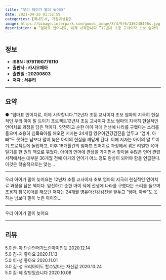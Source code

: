 ```yaml
---
title: "우리 아이가 말이 늦어요"
date: 2021-04-26 01:52:59
categories: [국내도서, 가정과생활]
image: https://bimage.interpark.com/goods_image/8/4/9/6/336248496s.jpg
description: ● “엄마표 언어치료, 이제 시작합니다.”12년차 초등 교사이자 초보 엄마의 지극히 현실적인 우리 아이 말 트이기 프로젝트12년차 초등 교사이자 초보 엄마의 지극히 현실적인 언어치료 과정을 담은 책이다. 얌전하고 순한 아이 덕에 전생에 나라를 구했다는 소리를 들으며 조용히 침묵육아를
---
```


## **정보**

- **ISBN : 9791190776110**
- **출판사 : 카시오페아**
- **출판일 : 20200803**
- **저자 : 서유리**

------



## **요약**

●  “엄마표 언어치료, 이제 시작합니다.”12년차 초등 교사이자 초보 엄마의 지극히 현실적인 우리 아이 말 트이기 프로젝트12년차 초등 교사이자 초보 엄마의 지극히 현실적인 언어치료 과정을 담은 책이다. 얌전하고 순한 아이 덕에 전생에 나라를 구했다는 소리를 들으며 조용히 침묵육아를 해오던 저자는 24개월 영유아건강검진을 앞두고 “엄마, 아빠”도 못하는 남보다 말이 늦은 아이의 현실을 깨닫게 된다. 이에 저자는 아이의 말 트이기 프로젝트에 돌입하고, 이후 18개월간의 엄마표 언어치료 과정에서 겪은 리얼한 육아일기를 한 권의 책으로 묶었다. 아이의 언어에 관심을 가지면서 찾아본 수많은 언어 관련 서적에서는 대부분 36개월 전에 아가의 언어가 어느 정도 완성이 되어야 함을 언급한다. 이것은 학술적으로는 맞는...

------

우리 아이가 말이 늦어요는 12년차 초등 교사이자 초보 엄마의 지극히 현실적인 언어치료 과정을 담은 책이다. 얌전하고 순한 아이 덕에 전생에 나라를 구했다는 소리를 들으며 조용히 침묵육아를 해오던 저자는 24개월 영유아건강검진을 앞두고 “엄마, 아빠”도 못하는 남보다 말이 늦은 아이의... 

------


우리 아이가 말이 늦어요 

------


## **리뷰** 

5.0 반-아 단순언어가느린아이인듯 2020.12.14 <br/>5.0 김-지 좋아요 2020.11.13 <br/>5.0 이-생 좋아요 2020.11.01 <br/>3.0 김-성 우리아이도 할수있다는 자신감 2020.10.24 <br/>5.0 김-혜 잘받았습니다 2020.10.08 <br/>